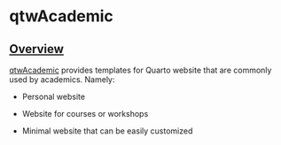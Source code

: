 # qtwAcademic <a href="https://andreaczhang.github.io/qtwAcademic/">

## Overview 

[qtwAcademic](https://andreaczhang.github.io/qtwAcademic/) provides templates for Quarto website that are commonly used by academics. Namely: 

- Personal website

- Website for courses or workshops

- Minimal website that can be easily customized

